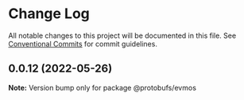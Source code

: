 # Change Log

All notable changes to this project will be documented in this file.
See [Conventional Commits](https://conventionalcommits.org) for commit guidelines.

## 0.0.12 (2022-05-26)

**Note:** Version bump only for package @protobufs/evmos
